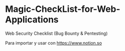 # Magic-CheckList-for-Web-Applications
Web Security Checklist (Bug Bounty &amp; Pentesting)

Para importar y usar con https://www.notion.so
